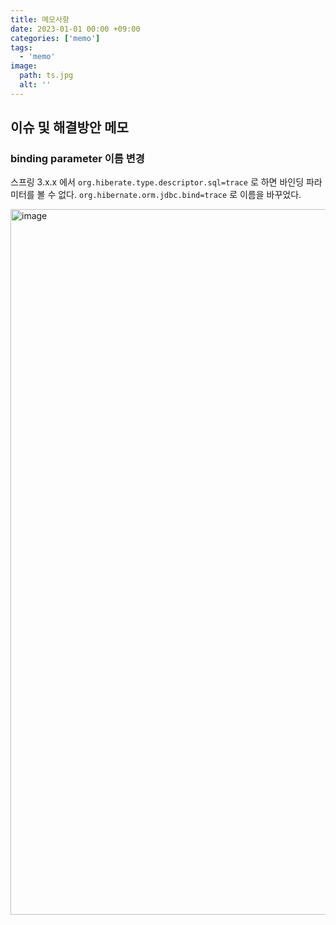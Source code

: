 ```yaml
---
title: 메모사항
date: 2023-01-01 00:00 +09:00
categories: ['memo']
tags:
  - 'memo'
image:
  path: ts.jpg
  alt: ''
---
```


<!-- @format -->

## 이슈 및 해결방안 메모

### binding parameter 이름 변경

스프링 3.x.x 에서 `org.hiberate.type.descriptor.sql=trace` 로 하면 바인딩 파라미터를 볼 수 없다. `org.hibernate.orm.jdbc.bind=trace` 로 이름을 바꾸었다.

<img width="1129" alt="image" src="https://user-images.githubusercontent.com/30681841/283562980-f8d094ee-b5ab-4173-a8e1-442564b46e46.png">

